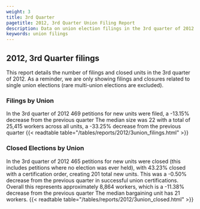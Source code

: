 ```yaml
---
weight: 3
title: 3rd Quarter
pagetitle: 2012, 3rd Quarter Union Filing Report
description: Data on union election filings in the 3rd quarter of 2012
keywords: union filings
---
```


## 2012, 3rd Quarter filings

This report details the number of filings and closed units in the 3rd quarter of 2012. As a reminder, we are only showing filings and closures related to single union elections (rare multi-union elections are excluded).

### Filings by Union
In the 3rd quarter of 2012 469 petitions for new units were filed, a -13.15% decrease from the previous quarter The median size was 22 with a total of 25,415 workers across all units, a -33.25% decrease from the previous quarter
{{< readtable table="/tables/reports/2012/3union_filings.html" >}}

### Closed Elections by Union
In the 3rd quarter of 2012 465 petitions for new units were closed (this includes petitions where no election was ever held), with 43.23% closed with a certification order, creating 201 total new units. This was a -0.50% decrease from the previous quarter in successful union certifications. Overall this represents approximately 8,864 workers, which is a -11.38% decrease from the previous quarter The median bargaining unit has 21 workers.
{{< readtable table="/tables/reports/2012/3union_closed.html" >}}
